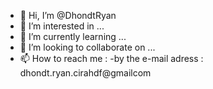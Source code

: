 - 👋 Hi, I’m @DhondtRyan
- 👀 I’m interested in ...
- 🌱 I’m currently learning ...
- 💞️ I’m looking to collaborate on ...
- 📫 How to reach me :
-by the e-mail adress : dhondt.ryan.cirahdf@gmailcom

<!---
DhondtRyan/DhondtRyan is a ✨ special ✨ repository because its `README.md` (this file) appears on your GitHub profile.
You can click the Preview link to take a look at your changes.
--->
